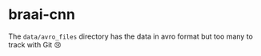 # braai-cnn
The `data/avro_files` directory has the data in avro format but too many to track with Git 😢
